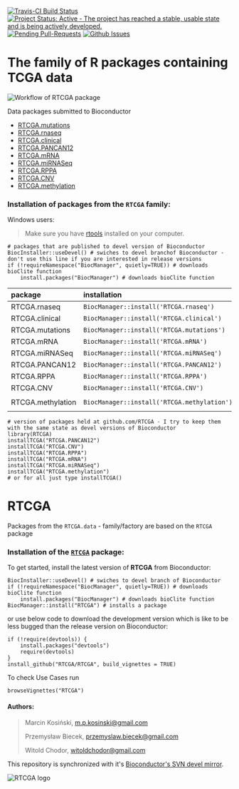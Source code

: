 [![Travis-CI Build Status](https://travis-ci.org/RTCGA/RTCGA.svg?branch=master)](https://travis-ci.org/RTCGA/RTCGA)
[![Project Status: Active - The project has reached a stable, usable state and is being actively developed.](http://www.repostatus.org/badges/latest/active.svg)](http://www.repostatus.org/#active)[![Pending Pull-Requests](http://githubbadges.herokuapp.com/RTCGA/RTCGA/pulls.svg?style=flat)](https://github.com/RTCGA/RTCGA/pulls)
[![Github Issues](http://githubbadges.herokuapp.com/RTCGA/RTCGA/issues.svg)](https://github.com/RTCGA/RTCGA/issues)

# The family of R packages containing TCGA data


![Workflow of RTCGA package](https://raw.githubusercontent.com/RTCGA/RTCGA/master/RTCGA_workflow_ver3.png)



Data packages submitted to Bioconductor

- [RTCGA.mutations](http://bioconductor.org/packages/3.2/data/experiment/html/RTCGA.mutations.html)
- [RTCGA.rnaseq](http://bioconductor.org/packages/3.2/data/experiment/html/RTCGA.rnaseq.html)
- [RTCGA.clinical](http://bioconductor.org/packages/3.2/data/experiment/html/RTCGA.clinical.html)
- [RTCGA.PANCAN12](http://bioconductor.org/packages/RTCGA.PANCAN12/)
- [RTCGA.mRNA](http://bioconductor.org/packages/RTCGA.mRNA/)
- [RTCGA.miRNASeq](http://bioconductor.org/packages/RTCGA.miRNASeq/)
- [RTCGA.RPPA](http://bioconductor.org/packages/RTCGA.RPPA/)
- [RTCGA.CNV](http://bioconductor.org/packages/RTCGA.CNV/)
- [RTCGA.methylation](http://bioconductor.org/packages/RTCGA.methylation/)


### Installation of packages from the `RTCGA` family: 

Windows users:
> Make sure you have [rtools](http://cran.r-project.org/bin/windows/Rtools/) installed on your computer.

```{R}
# packages that are published to devel version of Bioconductor
BiocInstaller::useDevel() # swiches to devel branchof Bioconductor - don't use this line if you are interested in release versions
if (!requireNamespace("BiocManager", quietly=TRUE)) # downloads bioClite function
    install.packages("BiocManager") # downloads bioClite function
```

|package           |installation                    |help           |vignettes                              |
|:-----------------|:-------------------------------|:--------------|:--------------------------------------|
|RTCGA.rnaseq      |`BiocManager::install('RTCGA.rnaseq')`      |`?rnaseq`      |`browseVignettes('RTCGA.rnaseq')`      |
|RTCGA.clinical    |`BiocManager::install('RTCGA.clinical')`    |`?clinical`    |`browseVignettes('RTCGA.clinical')`    |
|RTCGA.mutations   |`BiocManager::install('RTCGA.mutations')`   |`?mutations`   |`browseVignettes('RTCGA.mutations')`   |
|RTCGA.mRNA        |`BiocManager::install('RTCGA.mRNA')`        |`?mRNA`        |`browseVignettes('RTCGA.mRNA')`        |
|RTCGA.miRNASeq    |`BiocManager::install('RTCGA.miRNASeq')`    |`?miRNASeq`    |`browseVignettes('RTCGA.miRNASeq')`    |
|RTCGA.PANCAN12    |`BiocManager::install('RTCGA.PANCAN12')`    |`?pancan12`    |`browseVignettes('RTCGA.PANCAN12')`    |
|RTCGA.RPPA        |`BiocManager::install('RTCGA.RPPA')`        |`?RPPA`        |`browseVignettes('RTCGA.RPPA')`        |
|RTCGA.CNV         |`BiocManager::install('RTCGA.CNV')`         |`?CNV`         |`browseVignettes('RTCGA.CNV')`         |
|RTCGA.methylation |`BiocManager::install('RTCGA.methylation')` |`?methylation` |`browseVignettes('RTCGA.methylation')` |

```{R}
# version of packages held at github.com/RTCGA - I try to keep them with the same state as devel versions of Bioconductor
library(RTCGA)
installTCGA("RTCGA.PANCAN12")
installTCGA("RTCGA.CNV")
installTCGA("RTCGA.RPPA")
installTCGA("RTCGA.mRNA")
installTCGA("RTCGA.miRNASeq")
installTCGA("RTCGA.methylation")
# or for all just type installTCGA()
```

# RTCGA

Packages from the `RTCGA.data` - family/factory are based on the `RTCGA` package


### Installation of the [`RTCGA`](https://github.com/RTCGA/RTCGA) package: 
To get started, install the latest version of **RTCGA** from Bioconductor:

```{R}
BiocInstaller::useDevel() # swiches to devel branch of Bioconductor
if (!requireNamespace("BiocManager", quietly=TRUE)) # downloads bioClite function
    install.packages("BiocManager") # downloads bioClite function
BiocManager::install("RTCGA") # installs a package
```
or use below code to download the development version which is like to be less bugged than the release version on Bioconductor:
```{R}
if (!require(devtools)) {
    install.packages("devtools")
    require(devtools)
}
install_github("RTCGA/RTCGA", build_vignettes = TRUE)
```
To check Use Cases run
```{R}
browseVignettes("RTCGA")
```


<h4> Authors: </h4>

>
> Marcin Kosiński, m.p.kosinski@gmail.com
>
> Przemysław Biecek, przemyslaw.biecek@gmail.com
>
> Witold Chodor, witoldchodor@gmail.com
>

This repository is synchronized with it's [Bioconductor's SVN devel mirror](https://hedgehog.fhcrc.org/bioconductor/trunk/madman/Rpacks/RTCGA).


![RTCGA logo](https://avatars3.githubusercontent.com/u/15612915?v=3&s=300)

